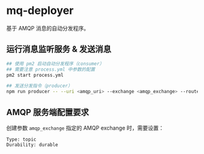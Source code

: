 # mq-deployer

基于 AMQP 消息的自动分发程序。

## 运行消息监听服务 & 发送消息

```bash
## 使用 pm2 启动自动分发程序（consumer）
## 需要注意 process.yml 中参数的配置
pm2 start process.yml

## 发送分发指令（producer）
npm run producer -- --uri <amqp_uri> --exchange <amqp_exchange> --router <amqp_router> -m '{"packageUrl": "...."}'
```

## AMQP 服务端配置要求

创建参数 `amqp_exchange` 指定的 AMQP exchange 时，需要设置：

```
Type: topic
Durability: durable
```

